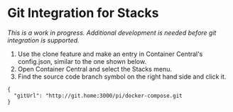 # Git Integration for Stacks

_This is a work in progress. Additional development is needed before git integration is supported._

1. Use the clone feature and make an entry in Container Central's config.json, similar to the one shown below.
2. Open Container Central and select the Stacks menu.
3. Find the source code branch symbol on the right hand side and click it.

```
{
  "gitUrl": "http://git.home:3000/pi/docker-compose.git
}